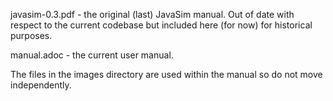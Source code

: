 javasim-0.3.pdf - the original (last) JavaSim manual. Out of date with respect to the current codebase but included here (for now) for historical purposes.

manual.adoc - the current user manual.

The files in the images directory are used within the manual so do not move independently.

